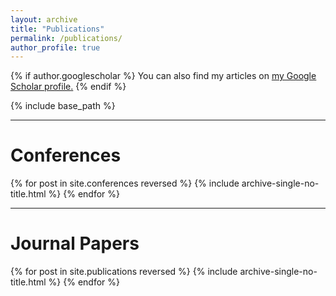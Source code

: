 ```yaml
---
layout: archive
title: "Publications"
permalink: /publications/
author_profile: true
---
```


{% if author.googlescholar %}
  You can also find my articles on <u><a href="{{author.googlescholar}}">my Google Scholar profile</a>.</u>
{% endif %}

{% include base_path %}

---
# Conferences

{% for post in site.conferences reversed %}
  {% include archive-single-no-title.html %}
{% endfor %}

---
# Journal Papers

{% for post in site.publications reversed %}
  {% include archive-single-no-title.html %}
{% endfor %}

